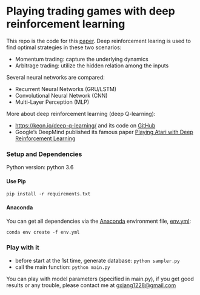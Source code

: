 # **Playing trading games with deep reinforcement learning**

This repo is the code for this [paper](https://arxiv.org/abs/1803.03916). Deep reinforcement learing is used to find optimal strategies in these two scenarios:
* Momentum trading: capture the underlying dynamics
* Arbitrage trading: utilize the hidden relation among the inputs

Several neural networks are compared: 
* Recurrent Neural Networks (GRU/LSTM)
* Convolutional Neural Network (CNN)
* Multi-Layer Perception (MLP)

More about deep reinforcement learning (deep Q-learning): 

* https://keon.io/deep-q-learning/ and its code on [GitHub](https://github.com/keon/deep-q-learning)
* Google’s DeepMind published its famous paper [Playing Atari with Deep Reinforcement Learning](https://arxiv.org/abs/1312.5602)

### Setup and Dependencies

Python version: python 3.6

#### Use Pip

    pip install -r requirements.txt

#### Anaconda

You can get all dependencies via the [Anaconda](https://conda.io/docs/user-guide/tasks/manage-environments.html#creating-an-environment-from-an-environment-yml-file) environment file, [env.yml](https://github.com/golsun/deep-RL-time-series/blob/master/env.yml):

    conda env create -f env.yml

### Play with it

- before start at the 1st time, generate database: ```python sampler.py```
- call the main function: ```python main.py```


You can play with model parameters (specified in main.py), if you get good results or any trouble, please contact me at gxiang1228@gmail.com
